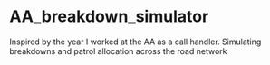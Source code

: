 # AA_breakdown_simulator
Inspired by the year I worked at the AA as a call handler. Simulating breakdowns and patrol allocation across the road network





